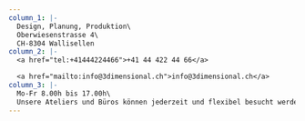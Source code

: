 ```yaml
---
column_1: |-
  Design, Planung, Produktion\
  Oberwiesenstrasse 4\
  CH-8304 Wallisellen
column_2: |-
  <a href="tel:+41444224466">+41 44 422 44 66</a>

  <a href="mailto:info@3dimensional.ch">info@3dimensional.ch</a>
column_3: |-
  Mo-Fr 8.00h bis 17.00h\
  Unsere Ateliers und Büros können jederzeit und flexibel besucht werden.
---
```


